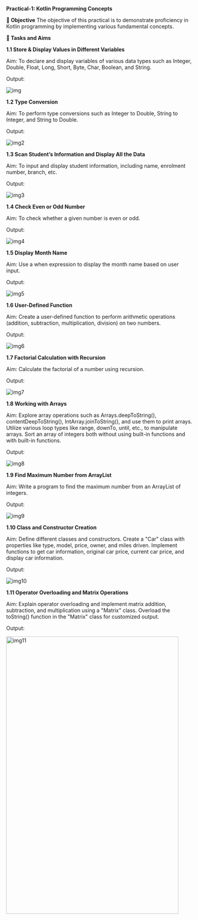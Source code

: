 **Practical-1: Kotlin Programming Concepts**

**🧪 Objective**
The objective of this practical is to demonstrate proficiency in Kotlin programming by implementing various fundamental concepts.

**📝 Tasks and Aims**

**1.1 Store & Display Values in Different Variables**

Aim:
To declare and display variables of various data types such as Integer, Double, Float, Long, Short, Byte, Char, Boolean, and String.

Output:

![img](https://github.com/user-attachments/assets/f949c62f-f8b6-4f43-bf61-3013ba59a90f)


**1.2 Type Conversion**

Aim:
To perform type conversions such as Integer to Double, String to Integer, and String to Double.

Output:

![img2](https://github.com/user-attachments/assets/c8730a25-7fc6-42dd-bdfc-b61fb3525695)


**1.3 Scan Student’s Information and Display All the Data**

Aim:
To input and display student information, including name, enrolment number, branch, etc.

Output:

![img3](https://github.com/user-attachments/assets/0aa386f3-a668-44e8-b3ce-6e0cd6b431ba)


**1.4 Check Even or Odd Number**

Aim:
To check whether a given number is even or odd.

Output:

![img4](https://github.com/user-attachments/assets/60aac49a-6880-4c3b-9e22-e4a60651a6f6)


**1.5 Display Month Name**

Aim:
Use a when expression to display the month name based on user input.

Output:

![img5](https://github.com/user-attachments/assets/73a5230c-de66-47e6-9946-6b981990b62f)


**1.6 User-Defined Function**

Aim:
Create a user-defined function to perform arithmetic operations (addition, subtraction, multiplication, division) on two numbers.

Output:

![img6](https://github.com/user-attachments/assets/8661dcf4-7754-46b4-98ff-f72629c0e733)


**1.7 Factorial Calculation with Recursion** 

Aim:
Calculate the factorial of a number using recursion.

Output:

![img7](https://github.com/user-attachments/assets/a3430e4b-f8f1-44b0-9f6c-8ecda78269e3)


**1.8 Working with Arrays**

Aim:
Explore array operations such as Arrays.deepToString(), contentDeepToString(), IntArray.joinToString(), and use them to print arrays. Utilize various loop types like range, downTo, until, etc., to manipulate arrays. Sort an array of integers both without using built-in functions and with built-in functions.

Output:

![img8](https://github.com/user-attachments/assets/b6e10011-6a98-4a8d-adf3-6d474ffe814b)


**1.9 Find Maximum Number from ArrayList**

Aim:
Write a program to find the maximum number from an ArrayList of integers.

Output:

![img9](https://github.com/user-attachments/assets/9de3995d-bc2b-4c23-825c-fdcabf8d57f8)


**1.10 Class and Constructor Creation**

Aim:
Define different classes and constructors. Create a "Car" class with properties like type, model, price, owner, and miles driven. Implement functions to get car information, original car price, current car price, and display car information.

Output:

![img10](https://github.com/user-attachments/assets/c641140c-651c-4b4a-9d26-ba90f15789d1)


**1.11 Operator Overloading and Matrix Operations**

Aim:
Explain operator overloading and implement matrix addition, subtraction, and multiplication using a "Matrix" class. Overload the toString() function in the "Matrix" class for customized output.

Output:

<img width="463" height="746" alt="img11" src="https://github.com/user-attachments/assets/2803c863-5a26-4d3a-92c7-387fa7d40381" />

